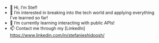 - 👋 Hi, I’m Stef! 
- 👀 I’m interested in breaking into the tech world and applying everything I've learned so far! 
- 🌱 I’m currently learning interacting with public APIs! 
- 📫 Contact me through my [LinkedIn] https://www.linkedin.com/in/stefanieshidoosh/

<!---
shidoosh/shidoosh is a ✨ special ✨ repository because its `README.md` (this file) appears on your GitHub profile.
You can click the Preview link to take a look at your changes.
--->
